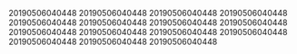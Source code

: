 20190506040448
20190506040448
20190506040448
20190506040448
20190506040448
20190506040448
20190506040448
20190506040448
20190506040448
20190506040448
20190506040448
20190506040448
20190506040448
20190506040448
20190506040448
